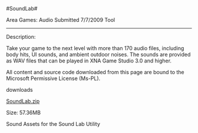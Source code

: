 #SoundLab#

Area
Games: Audio
Submitted
7/7/2009
Tool

---

Description:

Take your game to the next level with more than 170 audio files, including body hits, UI sounds, and ambient outdoor noises. The sounds are provided as WAV files that can be played in XNA Game Studio 3.0 and higher.


All content and source code downloaded from this page are bound to the Microsoft Permissive License (Ms-PL).


downloads

[SoundLab.zip](https://github.com/DDReaper/XNAGameStudio/blob/master/Samples/SoundLab.zip?raw=true)

Size: 57.36MB

Sound Assets for the Sound Lab Utility
